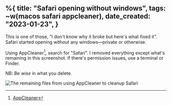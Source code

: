 %{
    title: "Safari opening without windows",
    tags: ~w(macos safari appcleaner),
    date_created: "2023-01-23",
}
---
This is one of those, "I don't know why it broke but here's what fixed it". Safari started opening without any windows—private or otherwise.

Using AppCleaner[^1], search for "Safari". I removed everything except what's remaining in this screenshot. If there's permission issues, use a terminal or Finder.

NB: Be _wise_ in what you delete.

![The remaining files from using AppCleaner to cleanup Safari](/images/blog/appcleaner-safari.png)

[^1]: [AppCleaner](https://freemacsoft.net/appcleaner/)
